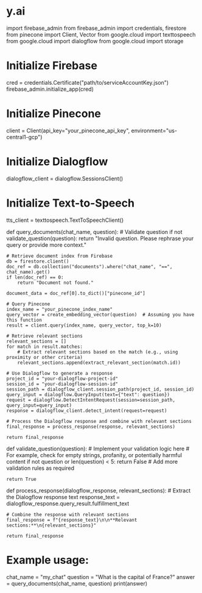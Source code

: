 # y.ai
import firebase_admin
from firebase_admin import credentials, firestore
from pinecone import Client, Vector
from google.cloud import texttospeech
from google.cloud import dialogflow
from google.cloud import storage

# Initialize Firebase
cred = credentials.Certificate("path/to/serviceAccountKey.json")
firebase_admin.initialize_app(cred)

# Initialize Pinecone
client = Client(api_key="your_pinecone_api_key", environment="us-central1-gcp")

# Initialize Dialogflow
dialogflow_client = dialogflow.SessionsClient()

# Initialize Text-to-Speech
tts_client = texttospeech.TextToSpeechClient()

def query_documents(chat_name, question):
    # Validate question
    if not validate_question(question):
        return "Invalid question. Please rephrase your query or provide more context."

    # Retrieve document index from Firebase
    db = firestore.client()
    doc_ref = db.collection("documents").where("chat_name", "==", chat_name).get()
    if len(doc_ref) == 0:
        return "Document not found."

    document_data = doc_ref[0].to_dict()["pinecone_id"]

    # Query Pinecone
    index_name = "your_pinecone_index_name"
    query_vector = create_embedding_vector(question)  # Assuming you have this function
    result = client.query(index_name, query_vector, top_k=10)

    # Retrieve relevant sections
    relevant_sections = []
    for match in result.matches:
        # Extract relevant sections based on the match (e.g., using proximity or other criteria)
        relevant_sections.append(extract_relevant_section(match.id))

    # Use Dialogflow to generate a response
    project_id = "your-dialogflow-project-id"
    session_id = "your-dialogflow-session-id"
    session_path = dialogflow_client.session_path(project_id, session_id)
    query_input = dialogflow.QueryInput(text={"text": question})
    request = dialogflow.DetectIntentRequest(session=session_path, query_input=query_input)
    response = dialogflow_client.detect_intent(request=request)

    # Process the Dialogflow response and combine with relevant sections
    final_response = process_response(response, relevant_sections)

    return final_response

def validate_question(question):
    # Implement your validation logic here
    # For example, check for empty strings, profanity, or potentially harmful content
    if not question or len(question) < 5:
        return False
    # Add more validation rules as required

    return True

def process_response(dialogflow_response, relevant_sections):
    # Extract the Dialogflow response text
    response_text = dialogflow_response.query_result.fulfillment_text

    # Combine the response with relevant sections
    final_response = f"{response_text}\n\n**Relevant sections:**\n{relevant_sections}"

    return final_response

# Example usage:
chat_name = "my_chat"
question = "What is the capital of France?"
answer = query_documents(chat_name, question)
print(answer)
